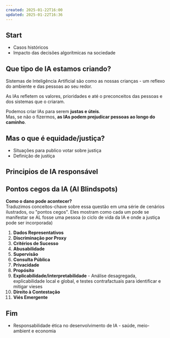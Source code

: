 ```yaml
---
created: 2025-01-22T16:00
updated: 2025-01-22T16:36
---
```


## Start

- Casos históricos 
- Impacto das decisões algorítmicas na sociedade

## Que tipo de IA estamos criando?

Sistemas de Inteligência Artificial são como as nossas crianças - um reflexo do ambiente e das pessoas ao seu redor.

As IAs refletem os valores, prioridades e até o preconceitos das pessoas e dos sistemas que o criaram.

Podemos criar IAs para serem **justas e úteis**.  
Mas, se não o fizermos, **as IAs podem prejudicar pessoas ao longo do caminho**.
   
## Mas o que é equidade/justiça?

- Situações para publico votar sobre justiça
- Definição de justiça 

## Principios de IA responsável



## Pontos cegos da IA (AI Blindspots)

**Como o dano pode acontecer?**  
Traduzimos conceitos-chave sobre essa questão em uma série de cenários ilustrados, ou "pontos cegos". Eles mostram como cada um pode se manifestar se AL fosse uma pessoa 
(o ciclo de vida da IA e onde a justiça pode ser incorporada)

1. **Dados Representativos**
2. **Discriminação por Proxy**
3. **Critérios de Sucesso**
4. **Abusabilidade**
5. **Supervisão**
6. **Consulta Pública**
7. **Privacidade**
8. **Propósito**
9. **Explicabilidade/interpretabilidade** - Análise desagregada, explicabilidade local e global, e testes contrafactuais para identificar e mitigar vieses
11. **Direito à Contestação**
12. **Viés Emergente**

    


## Fim 
- Responsabilidade ética no desenvolvimento de IA - saúde, meio-ambient e economia 



